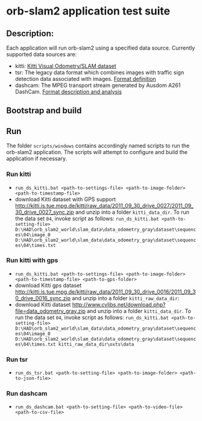# orb-slam2 application test suite

## Description:
Each application will run orb-slam2 using a specified data source. Currently supported data sources are:
- kitti: [Kitti Visual Odometry/SLAM dataset](http://www.cvlibs.net/datasets/kitti/eval_odometry.php)  
- tsr: The legacy data format which combines images with traffic sign detection data associated with images. [Format definition](https://jira.harman.com/jira/browse/INTHAD-191?filter=53275&jql=project%20%3D%20%22Highly%20Automated%20Driving%22%20AND%20%20labels%20in%20(Macs-SLAM-ORB2)%20AND%20assignee%20%3D%20PTavse%20ORDER%20BY%20created%20DESC) 
- dashcam: The MPEG transport stream generated by Ausdom A261 DashCam. [Format description and analysis](https://jira.harman.com/jira/browse/INTHAD-183?filter=53275&jql=project%20%3D%20%22Highly%20Automated%20Driving%22%20AND%20%20labels%20in%20(Macs-SLAM-ORB2)%20AND%20description%20~%20Ausdom%20ORDER%20BY%20created%20DESC)

## Bootstrap and build

## Run

The folder `scripts/windows` contains accordingly named scripts to run the orb-slam2 application. The scripts will attempt to configure and build the application if necessary.  

### Run kitti
* `run_ds_kitti.bat <path-to-settings-file> <path-to-image-folder> <path-to-timestamp-file>`
* download Kitti dataset with GPS support http://kitti.is.tue.mpg.de/kitti/raw_data/2011_09_30_drive_0027/2011_09_30_drive_0027_sync.zip and unzip into a folder `kitti_data_dir`.
To run the data set `04`, invoke script as follows: `run_ds_kitti.bat <path-to-setting-file> D:\HAD\orb_slam2_world\slam_data\data_odometry_gray\dataset\sequences\04\image_0 D:\HAD\orb_slam2_world\slam_data\data_odometry_gray\dataset\sequences\04\times.txt`

### Run kitti with gps
* `run_ds_kitti.bat <path-to-settings-file> <path-to-image-folder> <path-to-timestamp-file> <path-to-gps-folder> `
* download Kitti gps dataset http://kitti.is.tue.mpg.de/kitti/raw_data/2011_09_30_drive_0016/2011_09_30_drive_0016_sync.zip and unzip into a folder `kitti_raw_data_dir`:
* download Kitti dataset http://www.cvlibs.net/download.php?file=data_odometry_gray.zip and unzip into a folder `kitti_data_dir`.
To run the data set `04`, invoke script as follows: `run_ds_kitti.bat <path-to-setting-file> D:\HAD\orb_slam2_world\slam_data\data_odometry_gray\dataset\sequences\04\image_0 D:\HAD\orb_slam2_world\slam_data\data_odometry_gray\dataset\sequences\04\times.txt kitti_raw_data_dir\oxts\data`

### Run tsr
* `run_ds_tsr.bat <path-to-setting-file> <path-to-image-folder> <path-to-json-file>`   

### Run dashcam
* `run_ds_dashcam.bat <path-to-setting-file> <path-to-video-file> <path-to-csv-file>`